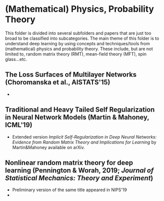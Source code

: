 # (Mathematical) Physics, Probability Theory

This folder is divided into several subfolders and papers that are just too broad to be classified into subcategories. The main theme of this folder is to understand deep learning by using concepts and techniques/tools from (mathematical) physics and probability theory. These include, but are not limited to, random matrix theory (RMT), mean-field theory (MFT), spin glass...etc.



## The Loss Surfaces of Multilayer Networks (Choromanska et al., AISTATS'15)

- 

## Traditional and Heavy Tailed Self Regularization in Neural Network Models (Martin & Mahoney, ICML'19)

- Extended version *Implicit Self-Regularization in Deep Neural Networks: Evidence from Random Matrix Theory and Implications for Learning* by Martin&Mahoney available on arXiv.

## Nonlinear random matrix theory for deep learning (Pennington & Worah, 2019; *Journal of Statistical Mechanics: Theory and Experiment*)

- Preliminary version of the same title appeared in NIPS'19
- 




